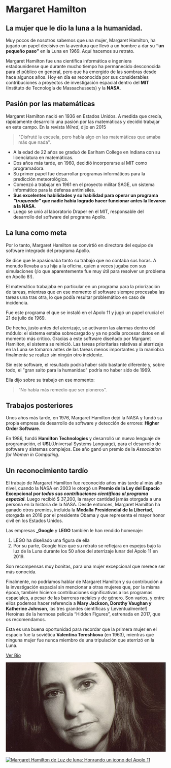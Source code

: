 # Margaret Hamilton

## La mujer que le dio la luna a la humanidad.

Muy pocos de nosotros sabemos que una mujer, Margaret Hamilton, ha jugado un papel decisivo en la aventura que llevó a un hombre a dar su **“un pequeño paso”** en la Luna en 1969. Aquí hacemos su retrato.

Margaret Hamilton fue una científica informática e ingeniera estadounidense que durante mucho tiempo ha permanecido desconocida para el público en general, pero que ha emergido de las sombras desde hace algunos años. Hoy en día es reconocida por sus considerables contribuciones a proyectos de investigación espacial dentro del **MIT** (Instituto de Tecnología de Massachussets) y la **NASA**.
 
## Pasión por las matemáticas

Margaret Hamilton nació en 1936 en Estados Unidos. A medida que crecía, rápidamente desarrolló una pasión por las matemáticas y decidió trabajar en este campo. En la revista *Wired*, dijo en 2015

> "Disfruté la escuela, pero había algo en las matemáticas que amaba más que nada".

- A la edad de 22 años se graduó de Earlham College en Indiana con su licenciatura en matemáticas.
- Dos años más tarde, en 1960, decidió incorporarse al MIT como programadora.
- Su primer papel fue desarrollar programas informáticos para la predicción meteorológica.
- Comenzó a trabajar en 1961 en el proyecto militar SAGE, un sistema informático para la defensa antimisiles.
- **Sus excelentes habilidades y su habilidad para operar un programa *"truqueado"* que nadie había logrado hacer funcionar antes la llevaron a la NASA**.
- Luego se unió al laboratorio Draper en el MIT, responsable del desarrollo del software del programa Apollo.

## La luna como meta

Por lo tanto, Margaret Hamilton se convirtió en directora del equipo de software integrado del programa Apollo.

Se dice que le apasionaba tanto su trabajo que no contaba sus horas. A menudo llevaba a su hija a la oficina, quien a veces jugaba con sus simulaciones (¡lo que aparentemente fue muy útil para resolver un problema en Apollo 8!).

El matemático trabajaba en particular en un programa para la priorización de tareas, mientras que en ese momento el software siempre procesaba las tareas una tras otra, lo que podía resultar problemático en caso de incidencia.

Fue este programa el que se instaló en el Apolo 11 y jugó un papel crucial el 21 de julio de 1969.

De hecho, justo antes del aterrizaje, se activaron las alarmas dentro del módulo: el sistema estaba sobrecargado y ya no podía procesar datos en el momento más crítico. Gracias a este software diseñado por Margaret Hamilton, el sistema se reinició. Las tareas prioritarias relativas al aterrizaje en la Luna se tomaron antes de las tareas menos importantes y la maniobra finalmente se realizó sin ningún otro incidente.

Sin este software, el resultado podría haber sido bastante diferente y, sobre todo, el "gran salto para la humanidad" podría no haber sido de 1969.

Ella dijo sobre su trabajo en ese momento: 

> “No había más remedio que ser pioneros”.

## Trabajos posteriores

Unos años más tarde, en 1976, Margaret Hamilton dejó la NASA y fundó su propia empresa de desarrollo de software y detección de errores: **Higher Order Software**.

En 1986, fundó **Hamilton Technologies** y desarrolló un nuevo lenguaje de programación, el **USL**(Universal Systems Language), para el desarrollo de software y sistemas complejos. Ese año ganó un premio de la _Association for Women in Computing_.

## Un reconocimiento tardío

El trabajo de Margaret Hamilton fue reconocido años más tarde al más alto nivel, cuando la NASA en 2003 le otorgó un **Premio de la Ley del Espacio Excepcional por _todas sus contribuciones científicas al programa espacial_**. Luego recibió $ 37,200, la mayor cantidad jamás otorgada a una persona en la historia de la NASA. Desde entonces, Margaret Hamilton ha ganado otros premios, incluida la **Medalla Presidencial de la Libertad**, otorgada en 2016 por el presidente Obama y que representa el mayor honor civil en los Estados Unidos.

Las empresas **_Google** y **LEGO** también le han rendido homenaje: 

1. LEGO ha diseñado una figura de ella
2. Por su parte, Google hizo que su retrato se reflejara en espejos bajo la luz de la Luna durante los 50 años del aterrizaje lunar del Apolo 11 en 2019.

Son recompensas muy bonitas, para una mujer excepcional que merece ser más conocida.

Finalmente, no podríamos hablar de Margaret Hamilton y su contribución a la investigación espacial sin mencionar a otras mujeres que, por la misma época, también hicieron contribuciones significativas a los programas espaciales, a pesar de las barreras raciales y de género. Son varios, y entre ellos podemos hacer referencia a **Mary Jackson, Dorothy Vaughan y Katherine Johnson**, las tres grandes científicas y (¡eventualmente!) Heroínas de la hermosa película “Hidden Figures”, estrenada en 2017, que os recomendamos.

Esta es una buena oportunidad para recordar que la primera mujer en el espacio fue la soviética **Valentina Tereshkova** (en 1963), mientras que ninguna mujer fue nunca miembro de una tripulación que aterrizó en la Luna.

[Ver Bio](https://www.brandon-valorisation.com/en/margaret-hamilton-the-woman-who-gave-the-moon-to-mankind/)

![alt text](https://github.com/jmsa101/superHeroinas/blob/main/margaretH.png "Hamilton in 1995")

[![Margaret Hamilton de Luz de luna: Honrando un icono del Apolo 11 ](http://img.youtube.com/vi/B7CnVGtd1_Y&t/0.jpg)](http://www.youtube.com/watch?v=B7CnVGtd1_Y&t)